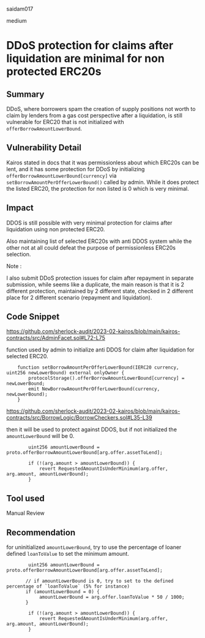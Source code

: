 saidam017

medium

# DDoS protection for claims after liquidation are minimal for non protected ERC20s

## Summary

DDoS, where borrowers spam the creation of supply positions not worth to claim by lenders from a gas cost perspective after a liquidation, is still vulnerable for ERC20 that is not initialized with `offerBorrowAmountLowerBound`.

## Vulnerability Detail

Kairos stated in docs that it was permissionless about which ERC20s can be lent, and it has some protection for DDoS by initializing `offerBorrowAmountLowerBound[currency]` via `setBorrowAmountPerOfferLowerBound()` called by admin. While it does protect the listed ERC20, the protection for non listed is 0 which is very minimal.


## Impact

DDOS is still possible with very minimal protection for claims after liquidation using non protected ERC20.

Also maintaining list of selected ERC20s with anti DDOS system while the other not at all could defeat the purpose of permissionless ERC20s selection.

Note :

I also submit DDoS protection issues for claim after repayment in separate submission, while seems like a duplicate, the main reason is that it is 2 different protection, maintained by 2 different state, checked in 2 different place for 2 different scenario (repayment and liquidation).


## Code Snippet

https://github.com/sherlock-audit/2023-02-kairos/blob/main/kairos-contracts/src/AdminFacet.sol#L72-L75

function used by admin to initialize anti DDOS for claim after liquidation for selected ERC20.

```solidity
    function setBorrowAmountPerOfferLowerBound(IERC20 currency, uint256 newLowerBound) external onlyOwner {
        protocolStorage().offerBorrowAmountLowerBound[currency] = newLowerBound;
        emit NewBorrowAmountPerOfferLowerBound(currency, newLowerBound);
    }
```

https://github.com/sherlock-audit/2023-02-kairos/blob/main/kairos-contracts/src/BorrowLogic/BorrowCheckers.sol#L35-L39

then it will be used to protect against DDOS, but if not initialized the `amountLowerBound` will be 0.
```solidity
        uint256 amountLowerBound = proto.offerBorrowAmountLowerBound[arg.offer.assetToLend];

        if (!(arg.amount > amountLowerBound)) {
            revert RequestedAmountIsUnderMinimum(arg.offer, arg.amount, amountLowerBound);
        }
```

## Tool used

Manual Review

## Recommendation

for uninitialized `amountLowerBound`, try to use the percentage of loaner defined `loanToValue` to set the minimum amount.

```solidity
        uint256 amountLowerBound = proto.offerBorrowAmountLowerBound[arg.offer.assetToLend];
       
       // if amountLowerBound is 0, try to set to the defined percentage of `loanToValue` (5% for instance)
       if (amountLowerBound = 0) {
            amountLowerBound = arg.offer.loanToValue * 50 / 1000; 
       }       

        if (!(arg.amount > amountLowerBound)) {
            revert RequestedAmountIsUnderMinimum(arg.offer, arg.amount, amountLowerBound);
        }
```
